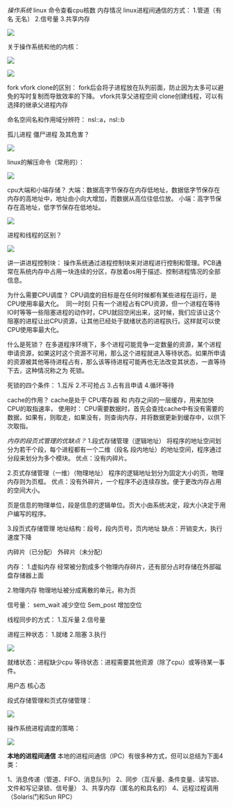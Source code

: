 *操作系统*
linux 命令查看cpu核数 内存情况
linux进程间通信的方式：
1.管道（有名 无名） 2.信号量 3.共享内存


![](E:\QQis_here\1264947688\FileRecv\MobileFile\media\16156543558297.jpg)

关于操作系统和他的内核：

![](E:\QQis_here\1264947688\FileRecv\MobileFile\media\16156548141355.jpg)


![](E:\QQis_here\1264947688\FileRecv\MobileFile\media\16156549630693.jpg)

fork vfork clone的区别：
fork后会将子进程放在队列前面，防止因为太多可以避免的写时复制而导致效率的下降。
vfork共享父进程空间
clone创建线程，可以有选择的继承父进程内存

命名空间名和作用域分辨符：
nsl::a，nsl::b

孤儿进程 僵尸进程 及其危害？

![](E:\QQis_here\1264947688\FileRecv\MobileFile\media\16156944044537.jpg)

linux的解压命令（常用的）：

![](E:\QQis_here\1264947688\FileRecv\MobileFile\media\16156972652857.jpg)

cpu大端和小端存储？
大端：数据高字节保存在内存低地址，数据低字节保存在内存的高地址中，地址由小向大增加，而数据从高位往低位放。
小端：高字节保存在高地址，低字节保存在低地址。

![](E:\QQis_here\1264947688\FileRecv\MobileFile\media\16156984841683.jpg)




进程和线程的区别？

![](E:\QQis_here\1264947688\FileRecv\MobileFile\media\16152990107454.jpg)

讲一讲进程控制块：
操作系统通过进程控制块来对进程进行控制和管理。PCB通常在系统内存中占用一块连续的分区，存放着os用于描述、控制进程情况的全部信息。

为什么需要CPU调度？
CPU调度的目标是在任何时候都有某些进程在运行，是CPU使用率最大化。  同一时刻 只有一个进程占有CPU资源，但一个进程在等待IO时等等一些阻塞进程的动作时，CPU就回空闲出来，这时候，我们应该让这个阻塞的进程让出CPU资源，让其他已经处于就绪状态的进程执行。这样就可以使CPU使用率最大化。

什么是死锁？
在多道程序环境下，多个进程可能竞争一定数量的资源，某个进程申请资源，如果这时这个资源不可用，那么这个进程就进入等待状态。如果所申请的资源被其他等待进程占有，那么该等待进程可能再也无法改变其状态，一直等待下去，这种情况称之为 死锁。

死锁的四个条件：
1.互斥 2.不可抢占 3.占有且申请 4.循环等待

cache的作用？
cache是处于 CPU寄存器 和 内存之间的一层缓存，用来加快CPU的取指速率， 使用时： CPU需要数据时，首先会查找cache中有没有需要的数据，如果有，则取走，如果没有，则查询内存，并将数据更新到缓存中，以供下次取指。

*内存的段页式管理的优缺点？*
1.段式存储管理（逻辑地址）
将程序的地址空间划分为若干个段，每个进程都有一个二维（段名 段内地址）的地址空间，程序通过分段来划分为多个模块。
优点：没有内碎片。


2.页式存储管理（一维）（物理地址）
程序的逻辑地址划分为固定大小的页，物理内存则为页框。
优点：没有外碎片，一个程序不必连续存放。便于更改内存占用的空间大小。

页是信息的物理单位，段是信息的逻辑单位。页大小由系统决定，段大小决定于用户编写的程序。

3.段页式存储管理
地址结构：段号，段内页号，页内地址
缺点：开销变大，执行速度下降

内碎片（已分配） 外碎片（未分配）

内存：
1.虚拟内存
经常被分割成多个物理内存碎片，还有部分占时存储在外部磁盘存储器上面

2.物理内存
物理地址被分成离散的单元，称为页

信号量：
sem_wait 减少空位
Sem_post 增加空位

线程同步的方式：
1.互斥量
2.信号量

进程三种状态：
1.就绪 2.阻塞 3.执行

![](E:\QQis_here\1264947688\FileRecv\MobileFile\media\16157151183692.jpg)

就绪状态：进程缺少cpu 等待状态：进程需要其他资源（除了cpu）或等待某一事件。

用户态
核心态

段式存储管理和页式存储管理：

![](E:\QQis_here\1264947688\FileRecv\MobileFile\media\16157157199137.jpg)

操作系统进程调度的策略：

![](E:\QQis_here\1264947688\FileRecv\MobileFile\media\16157158537922.jpg)

**本地的进程间通信**
本地的进程间通信（IPC）有很多种方式，但可以总结为下面4类：

1、消息传递（管道、FIFO、消息队列）
2、同步（互斥量、条件变量、读写锁、文件和写记录锁、信号量）
3、共享内存（匿名的和具名的）
4、远程过程调用（Solaris门和Sun RPC）

